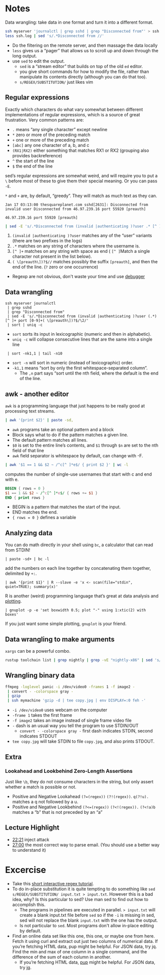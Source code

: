 # Notes
Data wrangling: take data in one format and turn it into a different format.

```bash
ssh myserver 'journalctl | grep sshd | grep "Disconnected from"' > ssh.logs
less ssh.log | sed 's/.*Disconnected from //'
```
- Do the filtering on the remote server, and then massage the data locally
- `less` gives us a “pager” that allows us to scroll up and down through the long output.
- use `sed` to edit the output.
  - `sed` is a “stream editor” that builds on top of the old `ed` editor.
  - you give short commands for how to modify the file, rather than manipulate its contents directly (although you can do that too).
  - `s/REGEX/SUBSTITUTION/` just likes vim

## Regular expressions
Exactly which characters do what vary somewhat between different implementations of regular expressions, which is a source of great frustration. Very common patterns are:
- `.` means “any single character” except newline
- `*` zero or more of the preceding match
- `+` one or more of the preceding match
- `[abc]` any one character of a, b, and c
- `(RX1|RX2)` either something that matches RX1 or RX2 (grouping also provides backreference)
- `^` the start of the line
- `$` the end of the line

sed’s regular expressions are somewhat weird, and will require you to put a `\` before most of these to give them their special meaning. Or you can pass `-E`.

`*` and `+` are, by default, “greedy”. They will match as much text as they can.
```
Jan 17 03:13:00 thesquareplanet.com sshd[2631]: Disconnected from invalid user Disconnected from 46.97.239.16 port 55920 [preauth]

46.97.239.16 port 55920 [preauth]
```

```bash
| sed -E 's/.*Disconnected from (invalid |authenticating )?user .* [^ ]+ port [0-9]+( \[preauth\])?$/\2/'
```
1. `(invalid |authenticating )?user` matches any of the “user” variants (there are two prefixes in the logs)
2. `.*` matches on any string of characters where the username is.
3. `[^ ]+` matches on any string with space as end ( `[^ ]`Match a single character not present in the list below).
4. `( \[preauth\])?$//` matches possibly the suffix `[preauth]`, and then the end of the line. (`?` zero or one occurrence)

- Regexp are not obvious, don't waste your time and use [debugger](https://regex101.com/)

## Data wrangling
```
ssh myserver journalctl
 | grep sshd
 | grep "Disconnected from"
 | sed -E 's/.*Disconnected from (invalid |authenticating )?user (.*) [^ ]+ port [0-9]+( \[preauth\])?$/\2/'
 | sort | uniq -c
```
- `sort` sorts its input in lexicographic (numeric and then in alphabetic).
- `uniq -c` will collapse consecutive lines that are the same into a single line
```
 | sort -nk1,1 | tail -n10
```
- `sort -n` will sort in numeric (instead of lexicographic) order.
- `-k1,1` means “sort by only the first whitespace-separated column”.
  - The `,n` part says “sort until the nth field, where the default is the end of the line.

## awk - another editor
`awk` is a programming language that just happens to be really good at processing text streams.
```bash
| awk '{print $2}' | paste -sd,
```
- `awk` programs take an optional pattern and a block 
- Block says what to do if the pattern matches a given line.
- The default pattern matches all lines.
- `$0` is set to the entire line’s contents, and `$1` through `$n` are set to the nth field of that line
- `awk` field separator is whitespace by default, can change with -F.
```bash
| awk '$1 == 1 && $2 ~ /^c[^ ]*e$/ { print $2 }' | wc -l
```
computes the number of single-use usernames that start with c and end with e.
```awk
BEGIN { rows = 0 }
$1 == 1 && $2 ~ /^c[^ ]*e$/ { rows += $1 }
END { print rows }
```
- BEGIN is a pattern that matches the start of the input.
- END matches the end.
- `{ rows = 0 }` defines a variable

## Analyzing data
You can do math directly in your shell using `bc`, a calculator that can read from STDIN!
```
| paste -sd+ | bc -l
```
add the numbers on each line together by concatenating them together, delimited by `+:`.
```
| awk '{print $1}' | R --slave -e 'x <- scan(file="stdin", quiet=TRUE); summary(x)'
```
R is another (weird) programming language that’s great at data analysis and [plotting](https://ggplot2.tidyverse.org/).
```
| gnuplot -p -e 'set boxwidth 0.5; plot "-" using 1:xtic(2) with boxes'
```
If you just want some simple plotting, `gnuplot` is your friend.

## Data wrangling to make arguments
`xargs` can be a powerful combo.
```bash
rustup toolchain list | grep nightly | grep -vE "nightly-x86" | sed 's/-x86.*//' | xargs echo rustup toolchain uninstall
```

## Wrangling binary data
```bash
ffmpeg -loglevel panic -i /dev/video0 -frames 1 -f image2 -
 | convert - -colorspace gray -
 | gzip
 | ssh mymachine 'gzip -d | tee copy.jpg | env DISPLAY=:0 feh -'
```
- `-i /dev/video0` uses webcam on the computer
- `-frame 1` takes the first frame
- `-f image2` takes an image instead of single frame video file
- `-` dash is an usual way you tell the program to use STDIN/OUT
  - `convert - -colorspace gray -` first dash indicates STDIN, second indicates STDOUT
- `tee copy.jpg` will take STDIN to file `copy.jpg`, and also prints STDOUT.

## Extra
### Lookahead and Lookbehind Zero-Length Assertions
Just like `\b`,  they do not consume characters in the string, but only assert whether a match is possible or not.
- Positive and Negative Lookahead `(?=(regex))` `(?!(regex))`. `q(?!u).` matches a q not followed by a u.
- Positive and Negative Lookbehind `(?<=(regex))` `(?<!(regex)).` `(?<!a)b` matches a “b” that is not preceded by an “a”

## Lecture Highlight
- [22:21](https://youtu.be/sz_dsktIjt4?t=1341) inject attack
- [27:00](https://youtu.be/sz_dsktIjt4?t=1632) the most correct way to parse email. (You should use a better way to understand it)

# Excercise
- Take this [short interactive regex tutorial](https://regexone.com/).
- To do in-place substitution it is quite tempting to do something like `sed s/REGEX/SUBSTITUTION/ input.txt > input.txt`. However this is a bad idea, why? Is this particular to sed? Use man sed to find out how to accomplish this.
  - The programs in pipelines are executed in parallel. `> input.txt` will create a blank input.txt file before `sed` so if the `-i` is missing in sed, sed will not replace the blank `input.txt` with the one has the output.
  - Is not particular to `sed`. Most programs don't allow in-place editing by default.
- Find an online data set like this one, this one, or maybe one from here. Fetch it using curl and extract out just two columns of numerical data. If you’re fetching HTML data, pup might be helpful. For JSON data, try jq. Find the min and max of one column in a single command, and the difference of the sum of each column in another.
  - If you’re fetching HTML data, [pup](https://github.com/EricChiang/pup) might be helpful. For JSON data, try [jq](https://stedolan.github.io/jq/). 
